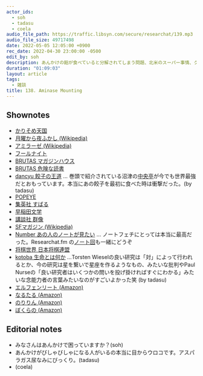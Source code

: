 ```yaml
---
actor_ids:
  - soh
  - tadasu
  - coela
audio_file_path: https://traffic.libsyn.com/secure/researchat/139.mp3 
audio_file_size: 49717498
date: 2022-05-05 12:05:00 +0900
rec_date: 2022-04-30 23:00:00 -0500
edit_by: soh
description: あんかけの餡が食べていると分解されてしまう問題、北米のスーパー事情、クルマで国境を超える簡単さ、おすすめの雑誌やマンガを紹介しました。
duration: "01:09:03"
layout: article
tags:
  - 雑談
title: 138. Aminase Mounting
---
```


## Shownotes
- [かりそめ天国](https://www.tv-asahi.co.jp/matsuari/)
- [月曜から夜ふかし (Wikipedia)](https://ja.wikipedia.org/wiki/%E6%9C%88%E6%9B%9C%E3%81%8B%E3%82%89%E5%A4%9C%E3%81%B5%E3%81%8B%E3%81%97)
- [アミラーゼ (Wikipedia)](https://ja.wikipedia.org/wiki/%E3%82%A2%E3%83%9F%E3%83%A9%E3%83%BC%E3%82%BC)
- [フールナイト](https://bigcomicbros.net/work/36817/)
- [BRUTAS マガジンハウス](https://brutus.jp/)
- [BRUTAS 危険な読書](https://www.amazon.co.jp/exec/obidos/ASIN/B01N0IPEL3/?tag=researchatf04-22)
- [dancyu 餃子の王道](https://www.amazon.co.jp/dp/B00U0VZMDO/?tag=researchatf04-22) ... 巻頭で紹介されている沼津の[中央亭](https://tabelog.com/shizuoka/A2205/A220501/22003420/)が今でも世界最強だとおもっています。本当にあの餃子を最初に食べた時は衝撃だった。(by tadasu)
- [POPEYE](https://popeyemagazine.jp/)
- [集英社 すばる](https://subaru.shueisha.co.jp/)
- [早稲田文学](http://www.bungaku.net/wasebun/magazine/index.html)
- [講談社 群像](http://gunzo.kodansha.co.jp/)
- [SFマガジン (Wikipedia)](https://ja.wikipedia.org/wiki/S-F%E3%83%9E%E3%82%AC%E3%82%B8%E3%83%B3)
- [Number あの人のノートが見たい](https://number.bunshun.jp/articles/-/247) ... ノートフェチにとっては本当に最高だった。Researchat.fm の[ノート回](https://researchat.fm/episode/66)も一緒にどうぞ
- [将棋世界 日本将棋連盟](https://www.shogi.or.jp/publish/shogi_sekai.html)
- [kotoba 生命とは何か](https://www.amazon.co.jp/dp/B00KH7SZZS/) ...Torsten Wieselの良い研究は「対」によって行われるとか、今の研究は星を繋いで星座を作るようなもの、みたいな批判やPaul Nurseの「良い研究者はいくつかの問いを投げ掛ければすぐにわかる」みたいな念能力者の言葉みたいなのがすごいよかった笑 (by tadasu)
- [エルフェンリート (Amazon)](https://www.amazon.co.jp/dp/B00ECT85R0/?tag=researchatf04-22)
- [なるたる (Amazon)](https://www.amazon.co.jp/dp/B00A2MCNSS/?tag=researchatf04-22)
- [のりりん (Amazon)](https://www.amazon.co.jp/dp/4063523187/?tag=researchatf04-22)
- [ぼくらの (Amazon)](https://www.amazon.co.jp/dp/B009JZH94C/?tag=researchatf04-22)

## Editorial notes
- みなさんはあんかけで困っていますか？(soh)
- あんかけがびしゃびしゃになる人がいるの本当に目からウロコです。アスパラガス尿なみにびっくり。(tadasu)
- (coela)
